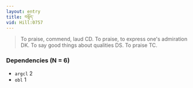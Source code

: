```yaml
---
layout: entry
title: བསྟོད་
vid: Hill:0757
---
```

> To praise, commend, laud CD\. To praise, to express one's admiration DK\. To say good things about qualities DS\. To praise TC\.


### Dependencies (N = 6)
* `argcl` 2
* `obl` 1
